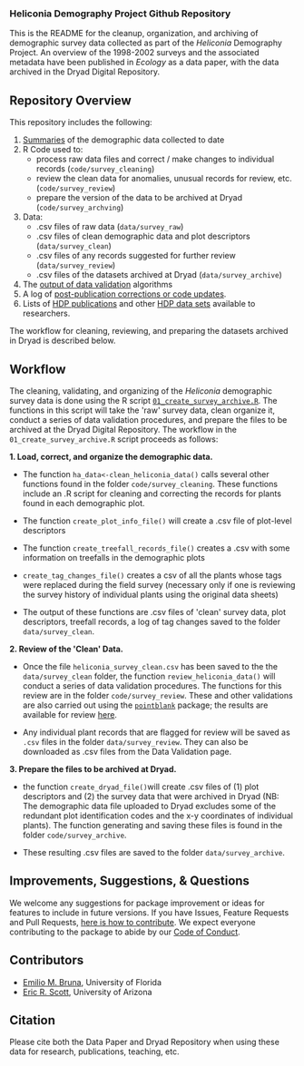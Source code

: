 ### Heliconia Demography Project Github Repository

This is the README for the cleanup, organization, and archiving of demographic survey data collected as part of the _Heliconia_ Demography Project. An overview of the 1998-2002 surveys and the associated metadata  have been published in _Ecology_ as a data paper, with the data archived in the Dryad Digital Repository. 


## Repository Overview

This repository includes the following: 

1. [Summaries](https://brunalab.github.io/HeliconiaSurveys) of the demographic data collected to date
2. R Code used to:
    - process raw data files and correct / make changes to individual records (`code/survey_cleaning`)
    - review the clean data for anomalies, unusual records for review, etc. (`code/survey_review`)
    - prepare the version of the data to be archived at Dryad (`code/survey_archving`)
3. Data:
    - .csv files of raw data (`data/survey_raw`)
    - .csv files of clean demographic data and plot descriptors (`data/survey_clean`)
    - .csv files of any records suggested for further review (`data/survey_review`)
    - .csv files of the datasets archived at Dryad (`data/survey_archive`)
4. The [output of data validation](https://brunalab.github.io/HeliconiaSurveys/survey_validation.html) algorithms 
5. A log of [post-publication corrections or code updates](NEWS.md).
6. Lists of [HDP publications](https://brunalab.github.io/HeliconiaSurveys/publications.html) and other [HDP data sets](https://brunalab.github.io/HeliconiaSurveys/datasets.html) available to researchers.

<!---
This repository contains the following folders:
└── HeliconiaSurveys.
    ├── `01_create_heliconia_archive.R`
    ├── code
    │   ├── survey_archive (preparing the file to be archived at Dryad)
    │   └── survey_cleaning (cleaning & combining data from individual plots)
    │   └── survey_review (validation checks of clean data set)
    ├── data
    │   ├── survey_archive (files archived at Dryad)
    │   └── survey_clean (clean data prior to archiving)
    │   └── survey_raw (raw data files)
    │   └── survey_review (records for review following validation checks)
    ├── README.md
    ├── LICENSE
    └── .gitignore
--->



The workflow for cleaning, reviewing, and preparing the datasets archived in Dryad is described below.

## Workflow

The cleaning, validating, and organizing of the _Heliconia_ demographic survey data is 
done using the R script [`01_create_survey_archive.R`](https://github.com/BrunaLab/HeliconiaSurveys/blob/master/01_create_heliconia_archive.R). The functions in this script will take the 'raw' survey data, clean organize it, conduct a series of data validation procedures, and prepare the files to be archived at the Dryad Digital Repository. The workflow in the `01_create_survey_archive.R` script proceeds as follows:

**1. Load, correct, and organize the demographic data.** 

- The function `ha_data<-clean_heliconia_data()` calls several other functions 
found in the folder `code/survey_cleaning`. These functions include an .R script for cleaning and correcting the records for plants found in each demographic plot. 

- The function `create_plot_info_file()` will create a .csv file of plot-level descriptors 

- The function `create_treefall_records_file()` creates a .csv with some information on
treefalls in the demographic plots

- `create_tag_changes_file()` creates a csv of all the plants whose tags 
were replaced during the field survey (necessary only if one is reviewing 
the survey history of individual plants using the original data sheets) 

- The output of these functions are .csv files of 'clean' survey data, plot descriptors, treefall records, a log of tag changes saved to the folder `data/survey_clean`.


**2. Review of the 'Clean' Data.** 

- Once the file `heliconia_survey_clean.csv` has been saved to the the `data/survey_clean` folder, the function `review_heliconia_data()` will conduct a series of data validation procedures. The functions for this review are in the folder `code/survey_review`. These and other validations are also carried out using the [`pointblank`](https://rich-iannone.github.io/pointblank/) package; the results are available for review [here](https://brunalab.github.io/HeliconiaSurveys/survey_validation.html).

- Any individual plant records that are flagged for review will be saved as `.csv` files 
in the folder `data/survey_review`. They can also be downloaded as .csv files from the Data Validation page.

**3. Prepare the files to be archived at Dryad.** 

- the function `create_dryad_file()`will create .csv files of (1) plot descriptors and (2) the survey data that were archived in Dryad (NB: The demographic data file uploaded to Dryad excludes some of the redundant plot identification codes and the x-y coordinates of individual plants). The function generating and saving these files is found in the folder `code/survey_archive`.

<!---
(Table 2 in Bruna et al., _Ecology_) 
--->
- These resulting .csv files are saved to the folder `data/survey_archive`.  


## Improvements, Suggestions, & Questions

We welcome any suggestions for package improvement or ideas for features to include in future versions. If you have Issues, Feature Requests and Pull Requests, [here is how to contribute](CONTRIBUTING.md). We expect everyone contributing to the package to abide by our [Code of Conduct](CODE_OF_CONDUCT.md).

## Contributors

-   [Emilio M. Bruna](https://github.com/embruna), University of Florida
-   [Eric R. Scott](https://github.com/Aariq), University of Arizona

## Citation

Please cite both the Data Paper and Dryad Repository when using these data for research, publications, teaching, etc.

<!---
Bruna, Emilio M. et al. (2023), Data from: Demography of the understory herb _Heliconia acuminata_ in an experimentally fragmented tropical landscape, Dryad, Dataset, https://doi.org----

Bruna, Emilio M. María Uriarte, Maria Rosa Darrigo, Paulo Rubim, Cristiane F. Jurinitz, Eric R. Scott, Osmaildo Ferreira da Silva, & W. John Kress. 2023. Demography of the understory herb _Heliconia acuminata_ in an experimentally fragmented tropical landscape. Ecology XX(XX):xx-xx.
--->


